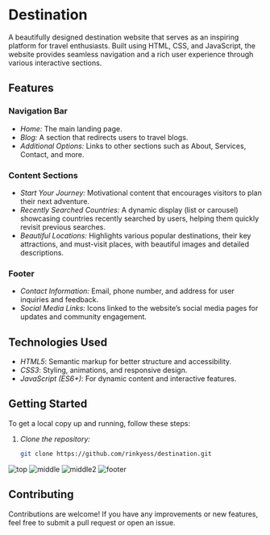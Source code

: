 # Destination
A beautifully designed destination website that serves as an inspiring platform for travel enthusiasts. Built using HTML, CSS, and JavaScript, the website provides seamless navigation and a rich user experience through various interactive sections.

## Features

### Navigation Bar
- *Home:* The main landing page.
- *Blog:* A section that redirects users to travel blogs.
- *Additional Options:* Links to other sections such as About, Services, Contact, and more.

### Content Sections
- *Start Your Journey:* Motivational content that encourages visitors to plan their next adventure.
- *Recently Searched Countries:* A dynamic display (list or carousel) showcasing countries recently searched by users, helping them quickly revisit previous searches.
- *Beautiful Locations:* Highlights various popular destinations, their key attractions, and must-visit places, with beautiful images and detailed descriptions.

### Footer
- *Contact Information:* Email, phone number, and address for user inquiries and feedback.
- *Social Media Links:* Icons linked to the website’s social media pages for updates and community engagement.

## Technologies Used

- *HTML5*: Semantic markup for better structure and accessibility.
- *CSS3*: Styling, animations, and responsive design.
- *JavaScript (ES6+)*: For dynamic content and interactive features.

## Getting Started

To get a local copy up and running, follow these steps:

1. *Clone the repository:*

   ```bash
   git clone https://github.com/rinkyess/destination.git
![top](https://github.com/user-attachments/assets/bc193c94-462e-44e3-bd34-f52330cc437d)
![middle](https://github.com/user-attachments/assets/f5e6d3f8-7885-4176-bc40-bb7fc167e8b9)
![middle2](https://github.com/user-attachments/assets/3702f952-c2af-46cd-a4ce-0321ac22e7f1)
![footer](https://github.com/user-attachments/assets/98022918-c04f-4956-abbd-942b9f832485)




## Contributing

Contributions are welcome! If you have any improvements or new features, feel free to submit a pull request or open an issue.
